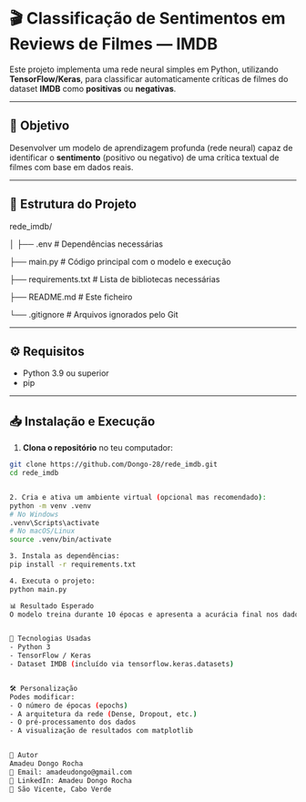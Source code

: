# 🎬 Classificação de Sentimentos em Reviews de Filmes — IMDB

Este projeto implementa uma rede neural simples em Python, utilizando **TensorFlow/Keras**, para classificar automaticamente críticas de filmes do dataset **IMDB** como **positivas** ou **negativas**.

---

## 📌 Objetivo

Desenvolver um modelo de aprendizagem profunda (rede neural) capaz de identificar o **sentimento** (positivo ou negativo) de uma crítica textual de filmes com base em dados reais.

---

## 📂 Estrutura do Projeto

rede_imdb/

│
├── .env # Dependências necessárias

├── main.py # Código principal com o modelo e execução

├── requirements.txt # Lista de bibliotecas necessárias

├── README.md # Este ficheiro

└── .gitignore # Arquivos ignorados pelo Git


---

## ⚙️ Requisitos

- Python 3.9 ou superior
- pip

---

## 📥 Instalação e Execução

1. **Clona o repositório** no teu computador:

```bash
git clone https://github.com/Dongo-28/rede_imdb.git
cd rede_imdb


2. Cria e ativa um ambiente virtual (opcional mas recomendado):
python -m venv .venv
# No Windows
.venv\Scripts\activate
# No macOS/Linux
source .venv/bin/activate

3. Instala as dependências:
pip install -r requirements.txt

4. Executa o projeto:
python main.py

📊 Resultado Esperado
O modelo treina durante 10 épocas e apresenta a acurácia final nos dados de teste (ex: Acurácia nos dados de teste: 0.8675).


🧠 Tecnologias Usadas
- Python 3
- TensorFlow / Keras
- Dataset IMDB (incluído via tensorflow.keras.datasets)


🛠️ Personalização
Podes modificar:
- O número de épocas (epochs)
- A arquitetura da rede (Dense, Dropout, etc.)
- O pré-processamento dos dados
- A visualização de resultados com matplotlib


🤝 Autor
Amadeu Dongo Rocha
📧 Email: amadeudongo@gmail.com
🔗 LinkedIn: Amadeu Dongo Rocha
📍 São Vicente, Cabo Verde
